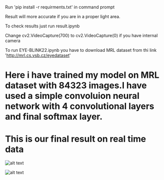 Run 'pip install -r requirments.txt' in command prompt
  
Result will more accurate if you are in a proper light area.
  
To check results just run result.ipynb
  
Change cv2.VideoCapture(700) to cv2.VideoCapture(0) if you have internal camera
  
To run EYE-BLINK22.ipynb you have to download MRL dataset from thi link 'http://mrl.cs.vsb.cz/eyedataset'


# Here i have trained my model on MRL dataset with 84323 images.I have used a simple convoluion neural network with 4 convolutional layers and final softmax layer.

# This is our final result on real time data

  ![alt text](https://github.com/sachin327/Eyes-blink-detection-OpenCV-/blob/master/images/open.png)
  

  ![alt text](https://github.com/sachin327/Eyes-blink-detection-OpenCV-/blob/master/images/close.png)
